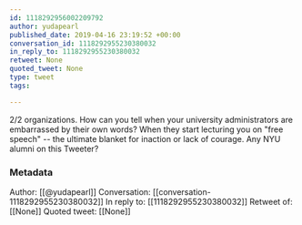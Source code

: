 ```yaml
---
id: 1118292956002209792
author: yudapearl
published_date: 2019-04-16 23:19:52 +00:00
conversation_id: 1118292955230380032
in_reply_to: 1118292955230380032
retweet: None
quoted_tweet: None
type: tweet
tags:

---
```


2/2
organizations. How can you tell when your university administrators are
embarrassed by their own words? When they start lecturing you on "free speech" -- the ultimate blanket for inaction or lack of courage. Any NYU alumni on this Tweeter?

### Metadata

Author: [[@yudapearl]]
Conversation: [[conversation-1118292955230380032]]
In reply to: [[1118292955230380032]]
Retweet of: [[None]]
Quoted tweet: [[None]]
